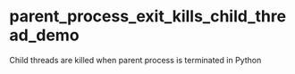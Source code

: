 # parent_process_exit_kills_child_thread_demo

Child threads are killed when parent process is terminated in Python
